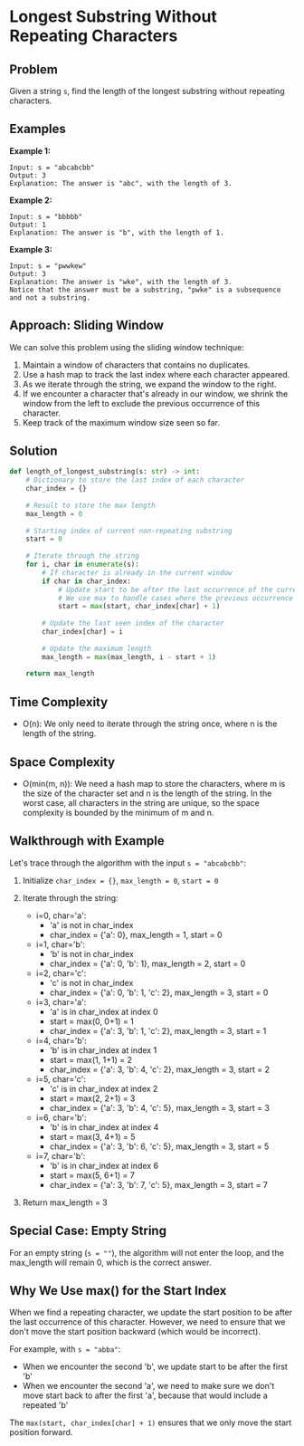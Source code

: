 # Longest Substring Without Repeating Characters

## Problem

Given a string `s`, find the length of the longest substring without repeating characters.

## Examples

**Example 1:**
```
Input: s = "abcabcbb"
Output: 3
Explanation: The answer is "abc", with the length of 3.
```

**Example 2:**
```
Input: s = "bbbbb"
Output: 1
Explanation: The answer is "b", with the length of 1.
```

**Example 3:**
```
Input: s = "pwwkew"
Output: 3
Explanation: The answer is "wke", with the length of 3.
Notice that the answer must be a substring, "pwke" is a subsequence and not a substring.
```

## Approach: Sliding Window

We can solve this problem using the sliding window technique:

1. Maintain a window of characters that contains no duplicates.
2. Use a hash map to track the last index where each character appeared.
3. As we iterate through the string, we expand the window to the right.
4. If we encounter a character that's already in our window, we shrink the window from the left to exclude the previous occurrence of this character.
5. Keep track of the maximum window size seen so far.

## Solution

```python
def length_of_longest_substring(s: str) -> int:
    # Dictionary to store the last index of each character
    char_index = {}
    
    # Result to store the max length
    max_length = 0
    
    # Starting index of current non-repeating substring
    start = 0
    
    # Iterate through the string
    for i, char in enumerate(s):
        # If character is already in the current window
        if char in char_index:
            # Update start to be after the last occurrence of the current character
            # We use max to handle cases where the previous occurrence is before the current window
            start = max(start, char_index[char] + 1)
        
        # Update the last seen index of the character
        char_index[char] = i
        
        # Update the maximum length
        max_length = max(max_length, i - start + 1)
    
    return max_length
```

## Time Complexity

- O(n): We only need to iterate through the string once, where n is the length of the string.

## Space Complexity

- O(min(m, n)): We need a hash map to store the characters, where m is the size of the character set and n is the length of the string. In the worst case, all characters in the string are unique, so the space complexity is bounded by the minimum of m and n.

## Walkthrough with Example

Let's trace through the algorithm with the input `s = "abcabcbb"`:

1. Initialize `char_index = {}`, `max_length = 0`, `start = 0`
2. Iterate through the string:
   - i=0, char='a':
     - 'a' is not in char_index
     - char_index = {'a': 0}, max_length = 1, start = 0
   - i=1, char='b':
     - 'b' is not in char_index
     - char_index = {'a': 0, 'b': 1}, max_length = 2, start = 0
   - i=2, char='c':
     - 'c' is not in char_index
     - char_index = {'a': 0, 'b': 1, 'c': 2}, max_length = 3, start = 0
   - i=3, char='a':
     - 'a' is in char_index at index 0
     - start = max(0, 0+1) = 1
     - char_index = {'a': 3, 'b': 1, 'c': 2}, max_length = 3, start = 1
   - i=4, char='b':
     - 'b' is in char_index at index 1
     - start = max(1, 1+1) = 2
     - char_index = {'a': 3, 'b': 4, 'c': 2}, max_length = 3, start = 2
   - i=5, char='c':
     - 'c' is in char_index at index 2
     - start = max(2, 2+1) = 3
     - char_index = {'a': 3, 'b': 4, 'c': 5}, max_length = 3, start = 3
   - i=6, char='b':
     - 'b' is in char_index at index 4
     - start = max(3, 4+1) = 5
     - char_index = {'a': 3, 'b': 6, 'c': 5}, max_length = 3, start = 5
   - i=7, char='b':
     - 'b' is in char_index at index 6
     - start = max(5, 6+1) = 7
     - char_index = {'a': 3, 'b': 7, 'c': 5}, max_length = 3, start = 7

3. Return max_length = 3

## Special Case: Empty String

For an empty string (`s = ""`), the algorithm will not enter the loop, and the max_length will remain 0, which is the correct answer.

## Why We Use max() for the Start Index

When we find a repeating character, we update the start position to be after the last occurrence of this character. However, we need to ensure that we don't move the start position backward (which would be incorrect). 

For example, with `s = "abba"`:
- When we encounter the second 'b', we update start to be after the first 'b'
- When we encounter the second 'a', we need to make sure we don't move start back to after the first 'a', because that would include a repeated 'b'

The `max(start, char_index[char] + 1)` ensures that we only move the start position forward. 